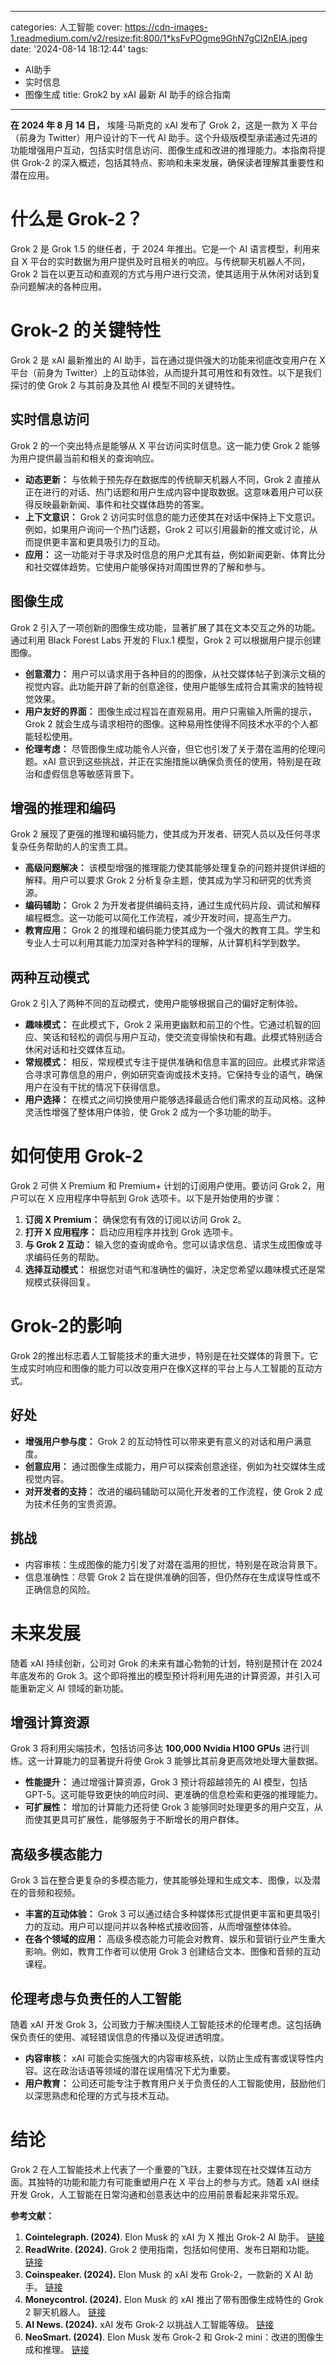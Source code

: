
---
categories: 人工智能
cover: https://cdn-images-1.readmedium.com/v2/resize:fit:800/1*ksFvPOgme9GhN7gCI2nElA.jpeg
date: '2024-08-14 18:12:44'
tags:
  - AI助手
  - 实时信息
  - 图像生成
title: Grok2 by xAI 最新 AI 助手的综合指南

---




**在 2024 年 8 月 14 日，** 埃隆·马斯克的 xAI 发布了 Grok 2，这是一款为 X 平台（前身为 Twitter）用户设计的下一代 AI 助手。这个升级版模型承诺通过先进的功能增强用户互动，包括实时信息访问、图像生成和改进的推理能力。本指南将提供 Grok-2 的深入概述，包括其特点、影响和未来发展，确保读者理解其重要性和潜在应用。

# 什么是 Grok-2？

Grok 2 是 Grok 1.5 的继任者，于 2024 年推出。它是一个 AI 语言模型，利用来自 X 平台的实时数据为用户提供及时且相关的响应。与传统聊天机器人不同，Grok 2 旨在以更互动和直观的方式与用户进行交流，使其适用于从休闲对话到复杂问题解决的各种应用。

# Grok-2 的关键特性

Grok 2 是 xAI 最新推出的 AI 助手，旨在通过提供强大的功能来彻底改变用户在 X 平台（前身为 Twitter）上的互动体验，从而提升其可用性和有效性。以下是我们探讨的使 Grok 2 与其前身及其他 AI 模型不同的关键特性。

## 实时信息访问

Grok 2 的一个突出特点是能够从 X 平台访问实时信息。这一能力使 Grok 2 能够为用户提供最当前和相关的查询响应。

* **动态更新：** 与依赖于预先存在数据库的传统聊天机器人不同，Grok 2 直接从正在进行的对话、热门话题和用户生成内容中提取数据。这意味着用户可以获得反映最新新闻、事件和社交媒体趋势的答案。
* **上下文意识：** Grok 2 访问实时信息的能力还使其在对话中保持上下文意识。例如，如果用户询问一个热门话题，Grok 2 可以引用最新的推文或讨论，从而提供更丰富和更具吸引力的互动。
* **应用：** 这一功能对于寻求及时信息的用户尤其有益，例如新闻更新、体育比分和社交媒体趋势。它使用户能够保持对周围世界的了解和参与。

## 图像生成

Grok 2 引入了一项创新的图像生成功能，显著扩展了其在文本交互之外的功能。通过利用 Black Forest Labs 开发的 Flux.1 模型，Grok 2 可以根据用户提示创建图像。

* **创意潜力：** 用户可以请求用于各种目的的图像，从社交媒体帖子到演示文稿的视觉内容。此功能开辟了新的创意途径，使用户能够生成符合其需求的独特视觉效果。
* **用户友好的界面：** 图像生成过程旨在直观易用。用户只需输入所需的提示，Grok 2 就会生成与请求相符的图像。这种易用性使得不同技术水平的个人都能轻松使用。
* **伦理考虑：** 尽管图像生成功能令人兴奋，但它也引发了关于潜在滥用的伦理问题。xAI 意识到这些挑战，并正在实施措施以确保负责任的使用，特别是在政治和虚假信息等敏感背景下。

## 增强的推理和编码

Grok 2 展现了更强的推理和编码能力，使其成为开发者、研究人员以及任何寻求复杂任务帮助的人的宝贵工具。

* **高级问题解决：** 该模型增强的推理能力使其能够处理复杂的问题并提供详细的解释。用户可以要求 Grok 2 分析复杂主题，使其成为学习和研究的优秀资源。
* **编码辅助：** Grok 2 为开发者提供编码支持，通过生成代码片段、调试和解释编程概念。这一功能可以简化工作流程，减少开发时间，提高生产力。
* **教育应用：** Grok 2 的推理和编码能力使其成为一个强大的教育工具。学生和专业人士可以利用其能力加深对各种学科的理解，从计算机科学到数学。

## 两种互动模式

Grok 2 引入了两种不同的互动模式，使用户能够根据自己的偏好定制体验。

* **趣味模式：** 在此模式下，Grok 2 采用更幽默和前卫的个性。它通过机智的回应、笑话和轻松的调侃与用户互动，使交流变得愉快和有趣。此模式特别适合休闲对话和社交媒体互动。
* **常规模式：** 相反，常规模式专注于提供准确和信息丰富的回应。此模式非常适合寻求可靠信息的用户，例如研究查询或技术支持。它保持专业的语气，确保用户在没有干扰的情况下获得信息。
* **用户选择：** 在模式之间切换使用户能够选择最适合他们需求的互动风格。这种灵活性增强了整体用户体验，使 Grok 2 成为一个多功能的助手。

# 如何使用 Grok-2

Grok 2 可供 X Premium 和 Premium+ 计划的订阅用户使用。要访问 Grok 2，用户可以在 X 应用程序中导航到 Grok 选项卡。以下是开始使用的步骤：

1. **订阅 X Premium：** 确保您有有效的订阅以访问 Grok 2。
2. **打开 X 应用程序：** 启动应用程序并找到 Grok 选项卡。
3. **与 Grok 2 互动：** 输入您的查询或命令。您可以请求信息、请求生成图像或寻求编码任务的帮助。
4. **选择互动模式：** 根据您对语气和准确性的偏好，决定您希望以趣味模式还是常规模式获得回复。

# Grok-2的影响

Grok 2的推出标志着人工智能技术的重大进步，特别是在社交媒体的背景下。它生成实时响应和图像的能力可以改变用户在像X这样的平台上与人工智能的互动方式。

## 好处

* **增强用户参与度：** Grok 2 的互动特性可以带来更有意义的对话和用户满意度。
* **创意应用：** 通过图像生成能力，用户可以探索创意途径，例如为社交媒体生成视觉内容。
* **对开发者的支持：** 改进的编码辅助可以简化开发者的工作流程，使 Grok 2 成为技术任务的宝贵资源。

## 挑战

* 内容审核：生成图像的能力引发了对潜在滥用的担忧，特别是在政治背景下。
* 信息准确性：尽管 Grok 2 旨在提供准确的回答，但仍然存在生成误导性或不正确信息的风险。

# 未来发展

随着 xAI 持续创新，公司对 Grok 的未来有雄心勃勃的计划，特别是预计在 2024 年底发布的 Grok 3。这个即将推出的模型预计将利用先进的计算资源，并引入可能重新定义 AI 领域的新功能。

## 增强计算资源

Grok 3 将利用尖端技术，包括访问多达 **100,000 Nvidia H100 GPUs** 进行训练。这一计算能力的显著提升将使 Grok 3 能够比其前身更高效地处理大量数据。

* **性能提升：** 通过增强计算资源，Grok 3 预计将超越领先的 AI 模型，包括 GPT-5。这可能导致更快的响应时间、更准确的信息检索和更强的推理能力。
* **可扩展性：** 增加的计算能力还将使 Grok 3 能够同时处理更多的用户交互，从而使其更具可扩展性，能够服务于不断增长的用户群体。

## 高级多模态能力

Grok 3 旨在整合更复杂的多模态能力，使其能够处理和生成文本、图像，以及潜在的音频和视频。

* **丰富的互动体验：** Grok 3 可以通过结合多种媒体形式提供更丰富和更具吸引力的互动。用户可以提问并以各种格式接收回答，从而增强整体体验。
* **在各个领域的应用：** 高级多模态能力可能会对教育、娱乐和营销行业产生重大影响。例如，教育工作者可以使用 Grok 3 创建结合文本、图像和音频的互动课程。

## 伦理考虑与负责任的人工智能

随着 xAI 开发 Grok 3，公司致力于解决围绕人工智能技术的伦理考虑。这包括确保负责任的使用、减轻错误信息的传播以及促进透明度。

* **内容审核：** xAI 可能会实施强大的内容审核系统，以防止生成有害或误导性内容。这在政治话语等领域的潜在误用情况下尤为重要。
* **用户教育：** 公司还可能专注于教育用户关于负责任的人工智能使用，鼓励他们以深思熟虑和伦理的方式与技术互动。

# 结论

Grok 2 在人工智能技术上代表了一个重要的飞跃，主要体现在社交媒体互动方面。其独特的功能和能力有可能重塑用户在 X 平台上的参与方式。随着 xAI 继续开发 Grok，人工智能在日常沟通和创意表达中的应用前景看起来非常乐观。

**参考文献：**

1. **Cointelegraph. (2024)**. Elon Musk 的 xAI 为 X 推出 Grok-2 AI 助手。 [链接](https://cointelegraph.com/news/elon-musks-xai-launches-grok-2-ai-assistant-for-x)
2. **ReadWrite. (2024).** Grok 2 使用指南，包括如何使用、发布日期和功能。 [链接](https://readwrite.com/2024/08/14/grok-2-guide/)
3. **Coinspeaker. (2024).** Elon Musk 的 xAI 发布 Grok-2，一款新的 X AI 助手。 [链接](https://www.coinspeaker.com/xai-unveils-grok-2/)
4. **Moneycontrol. (2024).** Elon Musk 的 xAI 推出了带有图像生成特性的 Grok 2 聊天机器人。 [链接](https://www.moneycontrol.com/technology/elon-musks-xai-launches-grok-2-chatbot-with-image-generation-feature-article-12796554.html)
5. **AI News. (2024).** xAI 发布 Grok-2 以挑战人工智能等级。 [链接](https://www.artificialintelligence-news.com/news/xai-unveils-grok-2-challenge-ai-hierarchy/)
6. **NeoSmart. (2024)**. Elon Musk 发布 Grok-2 和 Grok-2 mini：改进的图像生成和推理。 [链接](https://neosmart.com/grok-2-launch/)
